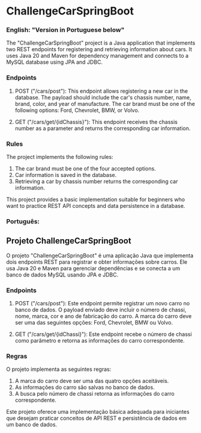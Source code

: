 # ChallengeCarSpringBoot
### English: "Version in Portuguese below"

The "ChallengeCarSpringBoot" project is a Java application that implements two REST endpoints for registering and retrieving information about cars. It uses Java 20 and Maven for dependency management and connects to a MySQL database using JPA and JDBC.

### Endpoints

1. POST ("/cars/post"): This endpoint allows registering a new car in the database. The payload should include the car's chassis number, name, brand, color, and year of manufacture. The car brand must be one of the following options: Ford, Chevrolet, BMW, or Volvo.

2. GET ("/cars/get/{idChassis}"): This endpoint receives the chassis number as a parameter and returns the corresponding car information.

### Rules

The project implements the following rules:

1. The car brand must be one of the four accepted options.
2. Car information is saved in the database.
3. Retrieving a car by chassis number returns the corresponding car information.

This project provides a basic implementation suitable for beginners who want to practice REST API concepts and data persistence in a database.

### Português: 

## Projeto ChallengeCarSpringBoot

O projeto "ChallengeCarSpringBoot" é uma aplicação Java que implementa dois endpoints REST para registrar e obter informações sobre carros. Ele usa Java 20 e Maven para gerenciar dependências e se conecta a um banco de dados MySQL usando JPA e JDBC.

### Endpoints

1. POST ("/cars/post"): Este endpoint permite registrar um novo carro no banco de dados. O payload enviado deve incluir o número de chassi, nome, marca, cor e ano de fabricação do carro. A marca do carro deve ser uma das seguintes opções: Ford, Chevrolet, BMW ou Volvo.

2. GET ("/cars/get/{idChassi}"): Este endpoint recebe o número de chassi como parâmetro e retorna as informações do carro correspondente.

### Regras

O projeto implementa as seguintes regras:

1. A marca do carro deve ser uma das quatro opções aceitáveis.
2. As informações do carro são salvas no banco de dados.
3. A busca pelo número de chassi retorna as informações do carro correspondente.

Este projeto oferece uma implementação básica adequada para iniciantes que desejam praticar conceitos de API REST e persistência de dados em um banco de dados.
